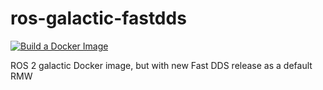 # ros-galactic-fastdds

[![Build a Docker Image](https://github.com/DominikN/ros-galactic-fastdds/actions/workflows/build_push.yaml/badge.svg)](https://github.com/DominikN/ros-galactic-fastdds/actions/workflows/build_push.yaml)

ROS 2 galactic Docker image, but with new Fast DDS release as a default RMW
